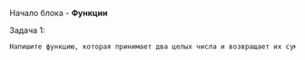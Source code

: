 Начало блока - **Функции**

Задача 1:
```txt
Напишите функцию, которая принимает два целых числа и возвращает их сумму.
```
